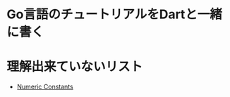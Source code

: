 # Go言語のチュートリアルをDartと一緒に書く


# 理解出来ていないリスト
 - [Numeric Constants](https://go-tour-jp.appspot.com/basics/16)
